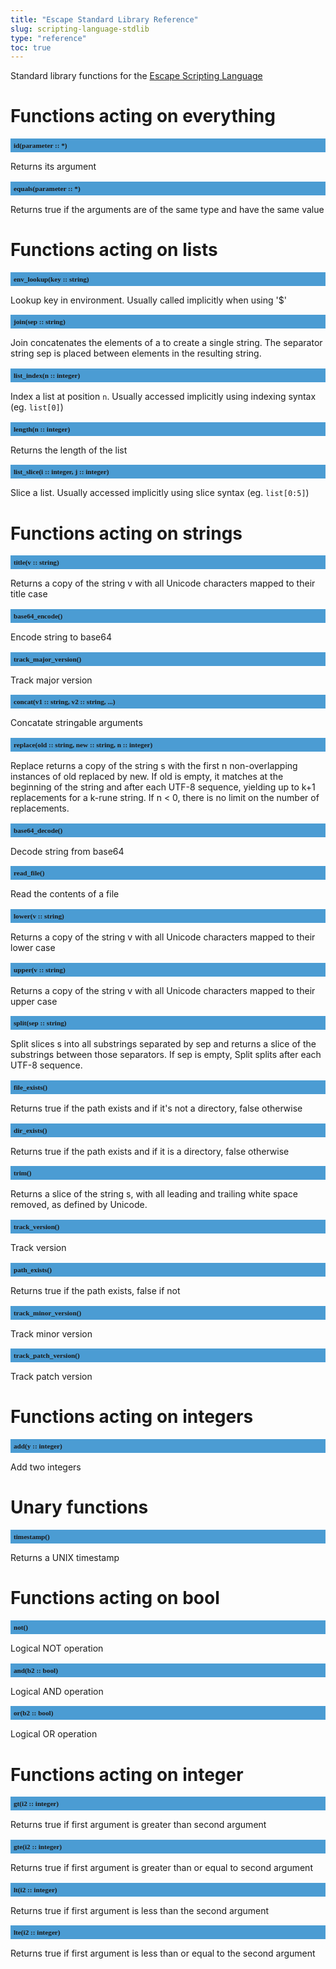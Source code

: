 ```yaml
---
title: "Escape Standard Library Reference"
slug: scripting-language-stdlib 
type: "reference"
toc: true
---
```


<style>
h2 {
  font-size: 0.8em;
  font-family: mono;
  background: #4B9CD3;
  padding: 5px;
}
</style>

Standard library functions for the [Escape Scripting Language](../scripting-language/)


# Functions acting on everything

## id(parameter :: *)

Returns its argument

## equals(parameter :: *)

Returns true if the arguments are of the same type and have the same value


# Functions acting on lists

## env_lookup(key :: string)

Lookup key in environment. Usually called implicitly when using '$'

## join(sep :: string)

Join concatenates the elements of a to create a single string. The separator string sep is placed between elements in the resulting string. 

## list_index(n :: integer)

Index a list at position `n`. Usually accessed implicitly using indexing syntax (eg. `list[0]`)

## length(n :: integer)

Returns the length of the list

## list_slice(i :: integer, j :: integer)

Slice a list. Usually accessed implicitly using slice syntax (eg. `list[0:5]`)


# Functions acting on strings

## title(v :: string)

Returns a copy of the string v with all Unicode characters mapped to their title case

## base64_encode()

Encode string to base64

## track_major_version()

Track major version

## concat(v1 :: string, v2 :: string, ...)

Concatate stringable arguments

## replace(old :: string, new :: string, n :: integer)

Replace returns a copy of the string s with the first n non-overlapping instances of old replaced by new. If old is empty, it matches at the beginning of the string and after each UTF-8 sequence, yielding up to k+1 replacements for a k-rune string. If n < 0, there is no limit on the number of replacements.

## base64_decode()

Decode string from base64

## read_file()

Read the contents of a file

## lower(v :: string)

Returns a copy of the string v with all Unicode characters mapped to their lower case

## upper(v :: string)

Returns a copy of the string v with all Unicode characters mapped to their upper case

## split(sep :: string)

Split slices s into all substrings separated by sep and returns a slice of the substrings between those separators. If sep is empty, Split splits after each UTF-8 sequence.

## file_exists()

Returns true if the path exists and if it's not a directory, false otherwise

## dir_exists()

Returns true if the path exists and if it is a directory, false otherwise

## trim()

Returns a slice of the string s, with all leading and trailing white space removed, as defined by Unicode. 

## track_version()

Track version

## path_exists()

Returns true if the path exists, false if not

## track_minor_version()

Track minor version

## track_patch_version()

Track patch version


# Functions acting on integers

## add(y :: integer)

Add two integers


# Unary functions

## timestamp()

Returns a UNIX timestamp


# Functions acting on bool

## not()

Logical NOT operation

## and(b2 :: bool)

Logical AND operation

## or(b2 :: bool)

Logical OR operation


# Functions acting on integer

## gt(i2 :: integer)

Returns true if first argument is greater than second argument

## gte(i2 :: integer)

Returns true if first argument is greater than or equal to second argument

## lt(i2 :: integer)

Returns true if first argument is less than the second argument

## lte(i2 :: integer)

Returns true if first argument is less than or equal to the second argument


